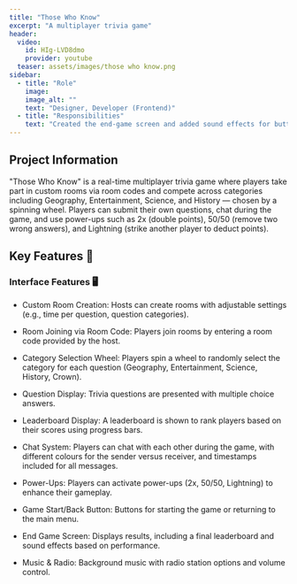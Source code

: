 ```yaml
---
title: "Those Who Know"
excerpt: "A multiplayer trivia game"
header:
  video:
    id: HIg-LVD8dmo
    provider: youtube
  teaser: assets/images/those who know.png
sidebar:
  - title: "Role"
    image:
    image_alt: ""
    text: "Designer, Developer (Frontend)"
  - title: "Responsibilities"
    text: "Created the end-game screen and added sound effects for button interactions and player responses (e.g., correct or incorrect answers). Implemented progress bars in the leaderboard to track scores and the current ranking. Contributed to resolving merge conflicts and overall polish."
---
```


## Project Information

"Those Who Know" is a real-time multiplayer trivia game where players take part in custom rooms via room codes and compete across categories including 
Geography, Entertainment, Science, and History — chosen by a spinning wheel.
Players can submit their own questions, chat during the game, and use power-ups such as 2x (double points), 50/50 (remove two wrong answers), and Lightning (strike another player to deduct points).

## Key Features 🔑

### Interface Features 🖥️
* Custom Room Creation: Hosts can create rooms with adjustable settings (e.g., time per question, question categories).

* Room Joining via Room Code: Players join rooms by entering a room code provided by the host.

* Category Selection Wheel: Players spin a wheel to randomly select the category for each question (Geography, Entertainment, Science, History, Crown).

* Question Display: Trivia questions are presented with multiple choice answers.

* Leaderboard Display: A leaderboard is shown to rank players based on their scores using progress bars.

* Chat System: Players can chat with each other during the game, with different colours for the sender versus receiver, and timestamps included for all messages.

* Power-Ups: Players can activate power-ups (2x, 50/50, Lightning) to enhance their gameplay.

* Game Start/Back Button: Buttons for starting the game or returning to the main menu.

* End Game Screen: Displays results, including a final leaderboard and sound effects based on performance.

* Music & Radio: Background music with radio station options and volume control.